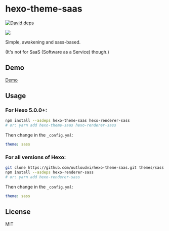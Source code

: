 # hexo-theme-saas

[![David deps](https://img.shields.io/david/outloudvi/hexo-theme-saas.svg?style=flat)](https://david-dm.org/outloudvi/hexo-theme-saas)

[![](https://nodei.co/npm/hexo-theme-saas.png?global=true)](https://nodei.co/npm/hexo-theme-saas)

Simple, awakening and sass-based.

(It's not for SaaS (Software as a Service) though.)

## Demo

[Demo](https://outloudvi.github.io/hexo-theme-saas/)

## Usage

### For Hexo 5.0.0+:

``` sh
npm install --asdeps hexo-theme-saas hexo-renderer-sass
# or: yarn add hexo-theme-saas hexo-renderer-sass
```

Then change in the `_config.yml`:

``` yml
theme: sass
```

### For all versions of Hexo:

``` sh
git clone https://github.com/outloudvi/hexo-theme-saas.git themes/sass
npm install --asdeps hexo-renderer-sass
# or: yarn add hexo-renderer-sass
```

Then change in the `_config.yml`:

``` yml
theme: sass
```

## License

MIT
